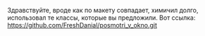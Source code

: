 Здравствуйте, вроде как по макету совпадает, химичил долго, использовал те классы, которые вы предложили. Вот ссылка: https://github.com/FreshDanial/posmotri_v_okno.git
